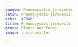 ```yaml
---
common: Pneumocystis jirovecii
latin: Pneumocystis jirovecii
ncbi: '42068'
title: Pneumocystis jirovecii
group: Plants and Fungi
image: .na.character

---
```

